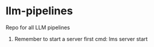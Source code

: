# llm-pipelines
Repo for all LLM pipelines


1) Remember to start a server first cmd: lms server start